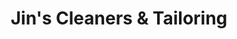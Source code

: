 ---
title: "Jin's Cleaners & Tailoring"
url: /arlington/jins-cleaners-and-tailoring/
shop: laundry
---